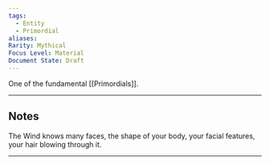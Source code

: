 ```yaml
---
tags:
  - Entity
  - Primordial
aliases: 
Rarity: Mythical
Focus Level: Material
Document State: Draft
---
```

One of the fundamental [[Primordials]].
- - -
## Notes
The Wind knows many faces, the shape of your body, your facial features, your hair blowing through it.
- - -
